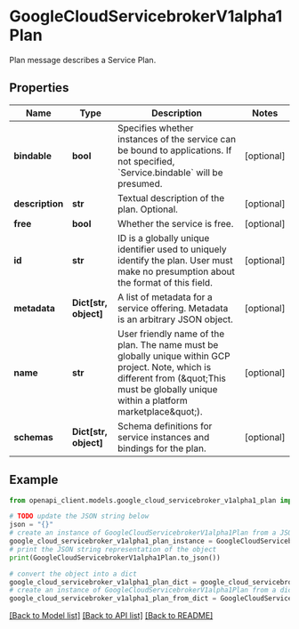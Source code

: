 # GoogleCloudServicebrokerV1alpha1Plan

Plan message describes a Service Plan.

## Properties

Name | Type | Description | Notes
------------ | ------------- | ------------- | -------------
**bindable** | **bool** | Specifies whether instances of the service can be bound to applications. If not specified, &#x60;Service.bindable&#x60; will be presumed. | [optional] 
**description** | **str** | Textual description of the plan. Optional. | [optional] 
**free** | **bool** | Whether the service is free. | [optional] 
**id** | **str** | ID is a globally unique identifier used to uniquely identify the plan. User must make no presumption about the format of this field. | [optional] 
**metadata** | **Dict[str, object]** | A list of metadata for a service offering. Metadata is an arbitrary JSON object. | [optional] 
**name** | **str** | User friendly name of the plan. The name must be globally unique within GCP project. Note, which is different from (\&quot;This must be globally unique within a platform marketplace\&quot;). | [optional] 
**schemas** | **Dict[str, object]** | Schema definitions for service instances and bindings for the plan. | [optional] 

## Example

```python
from openapi_client.models.google_cloud_servicebroker_v1alpha1_plan import GoogleCloudServicebrokerV1alpha1Plan

# TODO update the JSON string below
json = "{}"
# create an instance of GoogleCloudServicebrokerV1alpha1Plan from a JSON string
google_cloud_servicebroker_v1alpha1_plan_instance = GoogleCloudServicebrokerV1alpha1Plan.from_json(json)
# print the JSON string representation of the object
print(GoogleCloudServicebrokerV1alpha1Plan.to_json())

# convert the object into a dict
google_cloud_servicebroker_v1alpha1_plan_dict = google_cloud_servicebroker_v1alpha1_plan_instance.to_dict()
# create an instance of GoogleCloudServicebrokerV1alpha1Plan from a dict
google_cloud_servicebroker_v1alpha1_plan_from_dict = GoogleCloudServicebrokerV1alpha1Plan.from_dict(google_cloud_servicebroker_v1alpha1_plan_dict)
```
[[Back to Model list]](../README.md#documentation-for-models) [[Back to API list]](../README.md#documentation-for-api-endpoints) [[Back to README]](../README.md)



